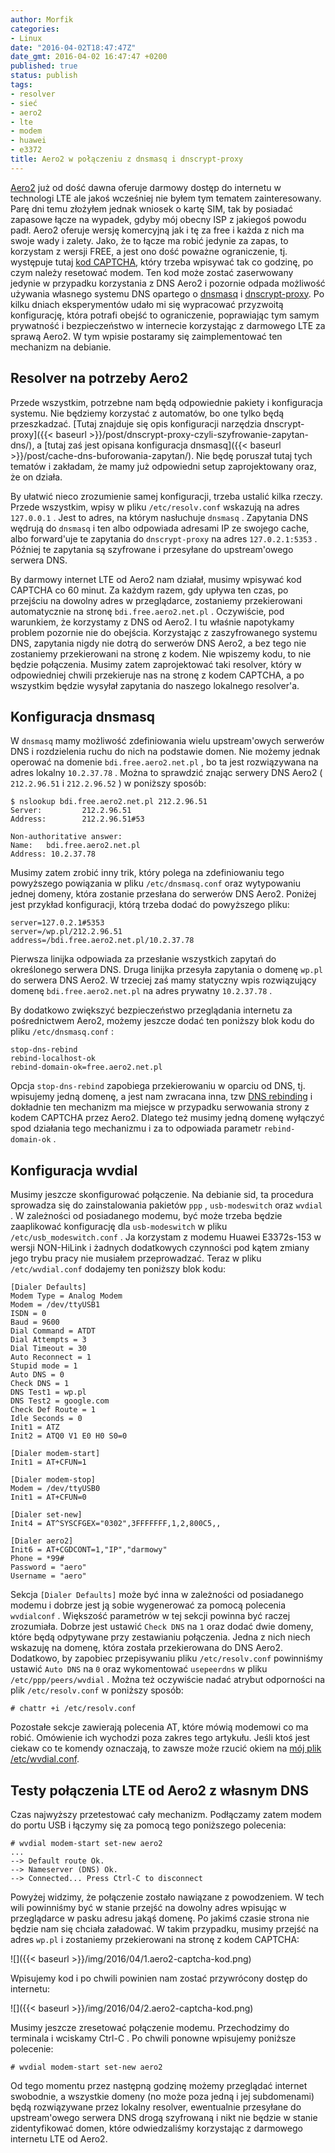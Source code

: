 ```yaml
---
author: Morfik
categories:
- Linux
date: "2016-04-02T18:47:47Z"
date_gmt: 2016-04-02 16:47:47 +0200
published: true
status: publish
tags:
- resolver
- sieć
- aero2
- lte
- modem
- huawei
- e3372
title: Aero2 w połączeniu z dnsmasq i dnscrypt-proxy
---
```


[Aero2](https://aero2.pl/) już od dość dawna oferuje darmowy dostęp do internetu w technologi LTE
ale jakoś wcześniej nie byłem tym tematem zainteresowany. Parę dni temu złożyłem jednak wniosek o
kartę SIM, tak by posiadać zapasowe łącze na wypadek, gdyby mój obecny ISP z jakiegoś powodu padł.
Aero2 oferuje wersję komercyjną jak i tę za free i każda z nich ma swoje wady i zalety. Jako, że to
łącze ma robić jedynie za zapas, to korzystam z wersji FREE, a jest ono dość poważne ograniczenie,
tj. występuje tutaj [kod CAPTCHA](https://pl.wikipedia.org/wiki/CAPTCHA), który trzeba wpisywać tak
co godzinę, po czym należy resetować modem. Ten kod może zostać zaserwowany jedynie w przypadku
korzystania z DNS Aero2 i pozornie odpada możliwość używania własnego systemu DNS opartego o
[dnsmasq](http://www.thekelleys.org.uk/dnsmasq/doc.html) i [dnscrypt-proxy](https://dnscrypt.org/).
Po kilku dniach eksperymentów udało mi się wypracować przyzwoitą konfigurację, która potrafi obejść
to ograniczenie, poprawiając tym samym prywatność i bezpieczeństwo w internecie korzystając z
darmowego LTE za sprawą Aero2. W tym wpisie postaramy się zaimplementować ten mechanizm na debianie.

<!--more-->
## Resolver na potrzeby Aero2

Przede wszystkim, potrzebne nam będą odpowiednie pakiety i konfiguracja systemu. Nie będziemy
korzystać z automatów, bo one tylko będą przeszkadzać. [Tutaj znajduje się opis konfiguracji
narzędzia dnscrypt-proxy]({{< baseurl >}}/post/dnscrypt-proxy-czyli-szyfrowanie-zapytan-dns/), a
[tutaj zaś jest opisana konfiguracja
dnsmasq]({{< baseurl >}}/post/cache-dns-buforowania-zapytan/). Nie będę poruszał tutaj tych
tematów i zakładam, że mamy już odpowiedni setup zaprojektowany oraz, że on działa.

By ułatwić nieco zrozumienie samej konfiguracji, trzeba ustalić kilka rzeczy. Przede wszystkim,
wpisy w pliku `/etc/resolv.conf` wskazują na adres `127.0.0.1` . Jest to adres, na którym nasłuchuje
`dnsmasq` . Zapytania DNS wędrują do `dnsmasq` i ten albo odpowiada adresami IP ze swojego cache,
albo forward'uje te zapytania do `dnscrypt-proxy` na adres `127.0.2.1:5353` . Później te zapytania
są szyfrowane i przesyłane do upstream'owego serwera DNS.

By darmowy internet LTE od Aero2 nam działał, musimy wpisywać kod CAPTCHA co 60 minut. Za każdym
razem, gdy upływa ten czas, po przejściu na dowolny adres w przeglądarce, zostaniemy przekierowani
automatycznie na stronę `bdi.free.aero2.net.pl` . Oczywiście, pod warunkiem, że korzystamy z DNS od
Aero2. I tu właśnie napotykamy problem pozornie nie do obejścia. Korzystając z zaszyfrowanego
systemu DNS, zapytania nigdy nie dotrą do serwerów DNS Aero2, a bez tego nie zostaniemy
przekierowani na stronę z kodem. Nie wpiszemy kodu, to nie będzie połączenia. Musimy zatem
zaprojektować taki resolver, który w odpowiedniej chwili przekieruje nas na stronę z kodem CAPTCHA,
a po wszystkim będzie wysyłał zapytania do naszego lokalnego resolver'a.

## Konfiguracja dnsmasq

W `dnsmasq` mamy możliwość zdefiniowania wielu upstream'owych serwerów DNS i rozdzielenia ruchu do
nich na podstawie domen. Nie możemy jednak operować na domenie `bdi.free.aero2.net.pl` , bo ta jest
rozwiązywana na adres lokalny `10.2.37.78` . Można to sprawdzić znając serwery DNS Aero2 (
`212.2.96.51` i `212.2.96.52` ) w poniższy sposób:

    $ nslookup bdi.free.aero2.net.pl 212.2.96.51
    Server:         212.2.96.51
    Address:        212.2.96.51#53

    Non-authoritative answer:
    Name:   bdi.free.aero2.net.pl
    Address: 10.2.37.78

Musimy zatem zrobić inny trik, który polega na zdefiniowaniu tego powyższego powiązania w pliku
`/etc/dnsmasq.conf` oraz wytypowaniu jednej domeny, która zostanie przesłana do serwerów DNS Aero2.
Poniżej jest przykład konfiguracji, którą trzeba dodać do powyższego pliku:

    server=127.0.2.1#5353
    server=/wp.pl/212.2.96.51
    address=/bdi.free.aero2.net.pl/10.2.37.78

Pierwsza linijka odpowiada za przesłanie wszystkich zapytań do określonego serwera DNS. Druga
linijka przesyła zapytania o domenę `wp.pl` do serwera DNS Aero2. W trzeciej zaś mamy statyczny wpis
rozwiązujący domenę `bdi.free.aero2.net.pl` na adres prywatny `10.2.37.78` .

By dodatkowo zwiększyć bezpieczeństwo przeglądania internetu za pośrednictwem Aero2, możemy jeszcze
dodać ten poniższy blok kodu do pliku `/etc/dnsmasq.conf` :

    stop-dns-rebind
    rebind-localhost-ok
    rebind-domain-ok=free.aero2.net.pl

Opcja `stop-dns-rebind` zapobiega przekierowaniu w oparciu od DNS, tj. wpisujemy jedną domenę, a
jest nam zwracana inna, tzw [DNS rebinding](https://en.wikipedia.org/wiki/DNS_rebinding) i dokładnie
ten mechanizm ma miejsce w przypadku serwowania strony z kodem CAPTCHA przez Aero2. Dlatego też
musimy jedną domenę wyłączyć spod działania tego mechanizmu i za to odpowiada parametr
`rebind-domain-ok` .

## Konfiguracja wvdial

Musimy jeszcze skonfigurować połączenie. Na debianie sid, ta procedura sprowadza się do
zainstalowania pakietów `ppp` , `usb-modeswitch` oraz `wvdial` . W zależności od posiadanego modemu,
być może trzeba będzie zaaplikować konfigurację dla `usb-modeswitch` w pliku
`/etc/usb_modeswitch.conf` . Ja korzystam z modemu Huawei E3372s-153 w wersji NON-HiLink i żadnych
dodatkowych czynności pod kątem zmiany jego trybu pracy nie musiałem przeprowadzać. Teraz w pliku
`/etc/wvdial.conf` dodajemy ten poniższy blok kodu:

    [Dialer Defaults]
    Modem Type = Analog Modem
    Modem = /dev/ttyUSB1
    ISDN = 0
    Baud = 9600
    Dial Command = ATDT
    Dial Attempts = 3
    Dial Timeout = 30
    Auto Reconnect = 1
    Stupid mode = 1
    Auto DNS = 0
    Check DNS = 1
    DNS Test1 = wp.pl
    DNS Test2 = google.com
    Check Def Route = 1
    Idle Seconds = 0
    Init1 = ATZ
    Init2 = ATQ0 V1 E0 H0 S0=0

    [Dialer modem-start]
    Init1 = AT+CFUN=1

    [Dialer modem-stop]
    Modem = /dev/ttyUSB0
    Init1 = AT+CFUN=0

    [Dialer set-new]
    Init4 = AT^SYSCFGEX="0302",3FFFFFFF,1,2,800C5,,

    [Dialer aero2]
    Init6 = AT+CGDCONT=1,"IP","darmowy"
    Phone = *99#
    Password = "aero"
    Username = "aero"

Sekcja `[Dialer Defaults]` może być inna w zależności od posiadanego modemu i dobrze jest ją sobie
wygenerować za pomocą polecenia `wvdialconf` . Większość parametrów w tej sekcji powinna być raczej
zrozumiała. Dobrze jest ustawić `Check DNS` na `1` oraz dodać dwie domeny, które będą odpytywane
przy zestawianiu połączenia. Jedna z nich niech wskazuję na domenę, która została przekierowana do
DNS Aero2. Dodatkowo, by zapobiec przepisywaniu pliku `/etc/resolv.conf` powinniśmy ustawić `Auto
DNS` na `0` oraz wykomentować `usepeerdns` w pliku `/etc/ppp/peers/wvdial` . Można też oczywiście
nadać atrybut odporności na plik `/etc/resolv.conf` w poniższy sposób:

    # chattr +i /etc/resolv.conf

Pozostałe sekcje zawierają polecenia AT, które mówią modemowi co ma robić. Omówienie ich wychodzi
poza zakres tego artykułu. Jeśli ktoś jest ciekaw co te komendy oznaczają, to zawsze może rzucić
okiem na [mój plik
/etc/wvdial.conf](https://github.com/morfikov/files/blob/master/configs/etc/wvdial.conf).

## Testy połączenia LTE od Aero2 z własnym DNS

Czas najwyższy przetestować cały mechanizm. Podłączamy zatem modem do portu USB i łączymy się za
pomocą tego poniższego polecenia:

    # wvdial modem-start set-new aero2
    ...
    --> Default route Ok.
    --> Nameserver (DNS) Ok.
    --> Connected... Press Ctrl-C to disconnect

Powyżej widzimy, że połączenie zostało nawiązane z powodzeniem. W tech wili powinniśmy być w stanie
przejść na dowolny adres wpisując w przeglądarce w pasku adresu jakąś domenę. Po jakimś czasie
strona nie będzie nam się chciała załadować. W takim przypadku, musimy przejść na adres `wp.pl` i
zostaniemy przekierowani na stronę z kodem CAPTCHA:

![]({{< baseurl >}}/img/2016/04/1.aero2-captcha-kod.png)

Wpisujemy kod i po chwili powinien nam zostać przywrócony dostęp do internetu:

![]({{< baseurl >}}/img/2016/04/2.aero2-captcha-kod.png)

Musimy jeszcze zresetować połączenie modemu. Przechodzimy do terminala i wciskamy Ctrl-C . Po chwili
ponowne wpisujemy poniższe polecenie:

    # wvdial modem-start set-new aero2

Od tego momentu przez następną godzinę możemy przeglądać internet swobodnie, a wszystkie domeny (no
może poza jedną i jej subdomenami) będą rozwiązywane przez lokalny resolver, ewentualnie przesyłane
do upstream'owego serwera DNS drogą szyfrowaną i nikt nie będzie w stanie zidentyfikować domen,
które odwiedzaliśmy korzystając z darmowego internetu LTE od Aero2.
